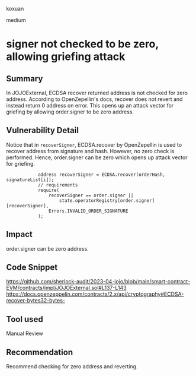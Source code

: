 koxuan

medium

# signer not checked to be zero, allowing griefing attack

## Summary
In JOJOExternal, ECDSA recover returned address is not checked for zero address. According to OpenZepellin's docs, recover does not revert and instead return 0 address on error. This opens up an attack vector for griefing by allowing order.signer to be zero address.

## Vulnerability Detail

Notice that in `recoverSigner`, ECDSA.recover by OpenZepellin is used to recover address from signature and hash. However, no zero check is performed. Hence, order.signer can be zero which opens up attack vector for griefing.
```solidity
            address recoverSigner = ECDSA.recover(orderHash, signatureList[i]);
            // requirements
            require(
                recoverSigner == order.signer ||
                    state.operatorRegistry[order.signer][recoverSigner],
                Errors.INVALID_ORDER_SIGNATURE
            );

```


## Impact
order.signer can be zero address.
## Code Snippet
https://github.com/sherlock-audit/2023-04-jojo/blob/main/smart-contract-EVM/contracts/impl/JOJOExternal.sol#L137-L143
https://docs.openzeppelin.com/contracts/2.x/api/cryptography#ECDSA-recover-bytes32-bytes-
## Tool used

Manual Review

## Recommendation
Recommend checking for zero address and reverting.